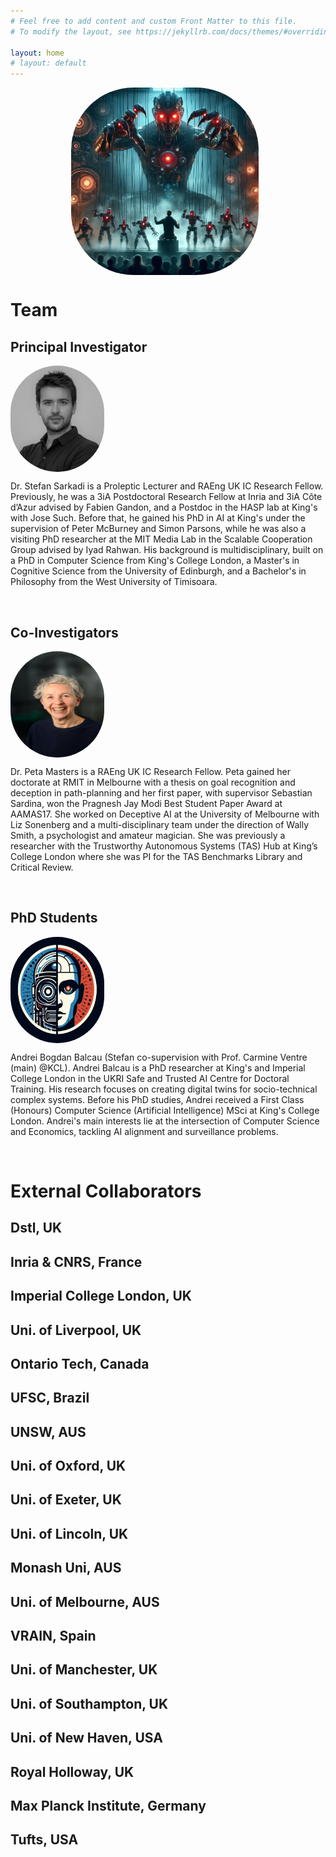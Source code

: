 ```yaml
---
# Feel free to add content and custom Front Matter to this file.
# To modify the layout, see https://jekyllrb.com/docs/themes/#overriding-theme-defaults

layout: home
# layout: default
---
```

<p align="center"><img src="assets/img/hide.jpg" alt="hide" width="300" align="center" style="margin-right:10px; border-radius:100px"/></p>


# Team



## Principal Investigator

<img src="assets/img/user1.png" alt="hide" width="150" height="170" align="center" style="margin-right:10px; border-radius:80px"/> 

Dr. Stefan Sarkadi is a Proleptic Lecturer and RAEng UK IC Research Fellow. Previously, he was a 3iA Postdoctoral Research Fellow at Inria and 3iA Côte d’Azur advised by Fabien Gandon, and a Postdoc in the HASP lab at King's with Jose Such. Before that, he gained his PhD in AI at King's under the supervision of Peter McBurney and Simon Parsons, while he was also a visiting PhD researcher at the MIT Media Lab in the Scalable Cooperation Group advised by Iyad Rahwan. His background is multidisciplinary, built on a PhD in Computer Science from King's College London, a Master's in Cognitive Science from the University of Edinburgh, and a Bachelor's in Philosophy from the West University of Timisoara.


&nbsp;
&nbsp;

## Co-Investigators

<img src="assets/img/Peta.jpg" alt="hide" width="150" height="170" align="center" style="margin-right:10px; border-radius:80px"/> 

Dr. Peta Masters is a RAEng UK IC Research Fellow. Peta gained her doctorate at RMIT in Melbourne with a thesis on goal recognition and deception in path-planning and her first paper, with supervisor Sebastian Sardina, won the Pragnesh Jay Modi Best Student Paper Award at AAMAS17. She worked on Deceptive AI at the University of Melbourne with Liz Sonenberg and a multi-disciplinary team under the direction of Wally Smith, a psychologist and amateur magician. She was previously a researcher with the Trustworthy Autonomous Systems (TAS) Hub at King’s College London where she was PI for the TAS Benchmarks Library and Critical Review.


&nbsp;
&nbsp;

## PhD Students

<img src="assets/img/icon.jpg" alt="hide" width="150" height="170" align="center" style="margin-right:10px; border-radius:80px"/>  

Andrei Bogdan Balcau (Stefan co-supervision with Prof. Carmine Ventre (main) @KCL). Andrei Balcau is a PhD researcher at King's and Imperial College London in the UKRI Safe and Trusted AI Centre for Doctoral Training. His research focuses on creating digital twins for socio-technical complex systems. Before his PhD studies, Andrei received a First Class (Honours) Computer Science (Artificial Intelligence) MSci at King's College London. Andrei's main interests lie at the intersection of Computer Science and Economics, tackling AI alignment and surveillance problems.


&nbsp;
&nbsp;

# External Collaborators

## Dstl, UK

## Inria & CNRS, France

## Imperial College London, UK

## Uni. of Liverpool, UK

## Ontario Tech, Canada

## UFSC, Brazil

## UNSW, AUS

## Uni. of Oxford, UK

## Uni. of Exeter, UK

## Uni. of Lincoln, UK

## Monash Uni, AUS

## Uni. of Melbourne, AUS

## VRAIN, Spain

## Uni. of Manchester, UK

## Uni. of Southampton, UK

## Uni. of New Haven, USA

## Royal Holloway, UK

## Max Planck Institute, Germany

## Tufts, USA

